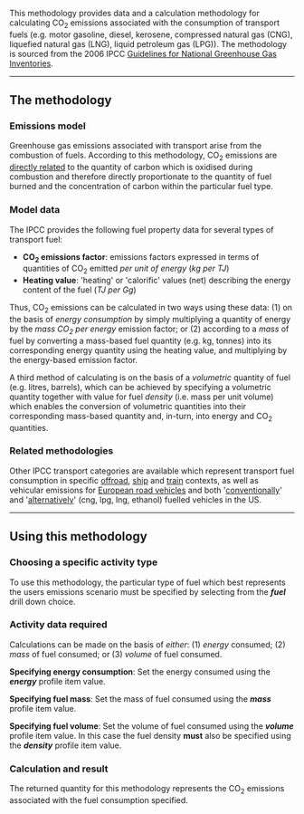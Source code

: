 This methodology provides data and a calculation methodology for
calculating CO<sub>2</sub> emissions associated with the consumption of
transport fuels (e.g. motor gasoline, diesel, kerosene, compressed
natural gas (CNG), liquefied natural gas (LNG), liquid petroleum gas
(LPG)). The methodology is sourced from the 2006 IPCC [Guidelines for
National Greenhouse Gas Inventories](http://www.ipcc-nggip.iges.or.jp/).

-----

## The methodology

### Emissions model

Greenhouse gas emissions associated with transport arise from the
combustion of fuels. According to this methodology, CO<sub>2</sub> emissions
are [directly related](Custom_emissions_factors) to the quantity of
carbon which is oxidised during combustion and therefore directly
proportionate to the quantity of fuel burned and the concentration of
carbon within the particular fuel type.

### Model data

The IPCC provides the following fuel property data for several types of
transport fuel:

  - **CO<sub>2</sub> emissions factor**: emissions factors expressed in terms
    of quantities of CO<sub>2</sub> emitted *per unit of energy* (*kg per TJ*)
  - **Heating value**: 'heating' or 'calorific' values (net) describing
    the energy content of the fuel (*TJ per Gg*)

Thus, CO<sub>2</sub> emissions can be calculated in two ways using these data:
(1) on the basis of *energy consumption* by simply multiplying a
quantity of energy by the *mass CO<sub>2</sub> per energy* emission factor; or
(2) according to a *mass* of fuel by converting a mass-based fuel
quantity (e.g. kg, tonnes) into its corresponding energy quantity using
the heating value, and multiplying by the energy-based emission factor.

A third method of calculating is on the basis of a *volumetric* quantity
of fuel (e.g. litres, barrels), which can be achieved by specifying a
volumetric quantity together with value for fuel *density* (i.e. mass
per unit volume) which enables the conversion of volumetric quantities
into their corresponding mass-based quantity and, in-turn, into energy
and CO<sub>2</sub> quantities.

### Related methodologies

Other IPCC transport categories are available which represent transport
fuel consumption in specific [offroad](Offroad_fuels),
[ship](Ship_fuels) and [train](Train_fuels) contexts, as well as
vehicular emissions for [European road
vehicles](European_road_transport_by_IPCC) and both
'[conventionally](US_road_transport_by_IPCC)' and
'[alternatively](US_road_transport_with_alternative_fuels_by_IPCC)'
(cng, lpg, lng, ethanol) fuelled vehicles in the US.

-----

## Using this methodology

### Choosing a specific activity type

To use this methodology, the particular type of fuel which best
represents the users emissions scenario must be specified by selecting
from the ***fuel*** drill down choice.

### Activity data required

Calculations can be made on the basis of *either*: (1) *energy*
consumed; (2) *mass* of fuel consumed; or (3) *volume* of fuel consumed.

**Specifying energy consumption**: Set the energy consumed using the
***energy*** profile item value.

**Specifying fuel mass**: Set the mass of fuel consumed using the
***mass*** profile item value.

**Specifying fuel volume**: Set the volume of fuel consumed using the
***volume*** profile item value. In this case the fuel density **must**
also be specified using the ***density*** profile item value.

### Calculation and result

The returned quantity for this methodology represents the CO<sub>2</sub>
emissions associated with the fuel consumption specified.
